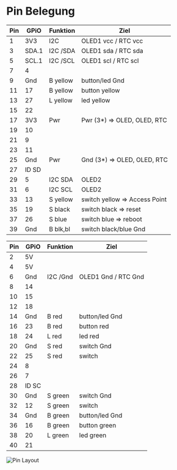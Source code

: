 # Pin Belegung

Pin | GPiO | Funktion | Ziel
----|------|----------|-----
1   | 3V3  | I2C      | OLED1 vcc / RTC vcc
3   | SDA.1| I2C /SDA | OLED1 sda / RTC sda
5   | SCL.1| I2C /SCL | OLED1 scl / RTC scl
7   | 4    |          |
9   | Gnd  | B yellow | button/led Gnd
11  | 17   | B yellow | button yellow
13  | 27   | L yellow | led yellow
15  | 22   |          |
17  | 3V3  | Pwr      | Pwr (3*) => OLED, OLED, RTC
19  | 10   |          |
21  | 9    |          |
23  | 11   |          |
25  | Gnd  | Pwr      | Gnd (3*) => OLED, OLED, RTC
27  | ID SD|          |
29  | 5    | I2C SDA  | OLED2
31  | 6    | I2C SCL  | OLED2
33  | 13   | S yellow | switch yellow => Access Point
35  | 19   | S black  | switch black => reset
37  | 26   | S blue   | switch blue  => reboot
39  | Gnd  | B blk,bl | switch black/blue Gnd

Pin | GPiO | Funktion | Ziel
----|------|----------|-----
2   | 5V   |          |
4   | 5V   |          |
6   | Gnd  | I2C /Gnd | OLED1 Gnd / RTC Gnd
8   | 14   |          |
10  | 15   |          |
12  | 18   |          |
14  | Gnd  | B red    | button/led Gnd
16  | 23   | B red    | button red
18  | 24   | L red    | led red
20  | Gnd  | S red    | switch Gnd
22  | 25   | S red    | switch
24  | 8    |          |
26  | 7    |          |
28  | ID SC|          |
30  | Gnd  | S green  | switch Gnd
32  | 12   | S green  | switch
34  | Gnd  | B green  | button/led Gnd
36  | 16   | B green  | button green
38  | 20   | L green  | led green
40  | 21   |          |

![Pin Layout](images/pin-layout.png)
